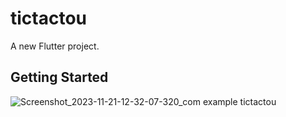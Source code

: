 # tictactou

A new Flutter project.

## Getting Started

![Screenshot_2023-11-21-12-32-07-320_com example tictactou](https://github.com/afriyandaaa/tictactou/assets/113166557/8f4721a3-f4ee-44df-b5e0-46f94bb5b269)
